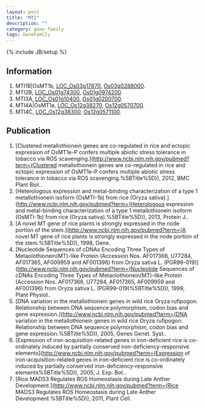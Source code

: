 ```yaml
---
layout: post
title: "MTI"
description: ""
category: gene family
tags: GeneFamily
---
```

{% include JB/setup %}

## Information
1. MTI1B|OsMT1b, [LOC_Os03g17870](http://rice.plantbiology.msu.edu/cgi-bin/ORF_infopage.cgi?orf=LOC_Os03g17870), [Os03g0288000](http://rapdb.dna.affrc.go.jp/viewer/gbrowse_details/irgsp1?name=Os03g0288000).
2. MTI2B, [LOC_Os01g74300](http://rice.plantbiology.msu.edu/cgi-bin/ORF_infopage.cgi?orf=LOC_Os01g74300), [Os01g0974200](http://rapdb.dna.affrc.go.jp/viewer/gbrowse_details/irgsp1?name=Os01g0974200).
3. MTI3A, [LOC_Os01g10400](http://rice.plantbiology.msu.edu/cgi-bin/ORF_infopage.cgi?orf=LOC_Os01g10400), [Os01g0200700](http://rapdb.dna.affrc.go.jp/viewer/gbrowse_details/irgsp1?name=Os01g0200700).
4. MTI4A|OsMT1a, [LOC_Os12g38270](http://rice.plantbiology.msu.edu/cgi-bin/ORF_infopage.cgi?orf=LOC_Os12g38270), [Os12g0570700](http://rapdb.dna.affrc.go.jp/viewer/gbrowse_details/irgsp1?name=Os12g0570700).
5. MTI4C, [LOC_Os12g38300](http://rice.plantbiology.msu.edu/cgi-bin/ORF_infopage.cgi?orf=LOC_Os12g38300), [Os12g0571100](http://rapdb.dna.affrc.go.jp/viewer/gbrowse_details/irgsp1?name=Os12g0571100).

## Publication
1. [Clustered metallothionein genes are co-regulated in rice and ectopic expression of OsMT1e-P confers multiple abiotic stress tolerance in tobacco via ROS scavenging.](http://www.ncbi.nlm.nih.gov/pubmed?term=(Clustered metallothionein genes are co-regulated in rice and ectopic expression of OsMT1e-P confers multiple abiotic stress tolerance in tobacco via ROS scavenging.%5BTitle%5D)), 2012, BMC Plant Biol..
2. [Heterologous expression and metal-binding characterization of a type 1 metallothionein isoform (OsMTI-1b) from rice (Oryza sativa).](http://www.ncbi.nlm.nih.gov/pubmed?term=(Heterologous expression and metal-binding characterization of a type 1 metallothionein isoform (OsMTI-1b) from rice (Oryza sativa).%5BTitle%5D)), 2013, Protein J..
3. [A novel MT gene of rice plants is strongly expressed in the node portion of the stem.](http://www.ncbi.nlm.nih.gov/pubmed?term=(A novel MT gene of rice plants is strongly expressed in the node portion of the stem.%5BTitle%5D)), 1998, Gene.
4. [Nucleotide Sequences of cDNAs Encoding Three Types of Metaolothionein(MT)-like Protein (Accession Nos. AF017366, U77284, AF017365, AF009959 and AF001396) from Oryza sativa L. (PGR99-019)](http://www.ncbi.nlm.nih.gov/pubmed?term=(Nucleotide Sequences of cDNAs Encoding Three Types of Metaolothionein(MT)-like Protein (Accession Nos. AF017366, U77284, AF017365, AF009959 and AF001396) from Oryza sativa L. (PGR99-019)%5BTitle%5D)), 1999, Plant Physiol..
5. [DNA variation in the metallothionein genes in wild rice Oryza rufipogon: Relationship between DNA sequence polymorphism, codon bias and gene expression.](http://www.ncbi.nlm.nih.gov/pubmed?term=(DNA variation in the metallothionein genes in wild rice Oryza rufipogon: Relationship between DNA sequence polymorphism, codon bias and gene expression.%5BTitle%5D)), 2005, Genes Genet. Syst..
6. [Expression of iron-acquisition-related genes in iron-deficient rice is co-ordinately induced by partially conserved iron-deficiency-responsive elements](http://www.ncbi.nlm.nih.gov/pubmed?term=(Expression of iron-acquisition-related genes in iron-deficient rice is co-ordinately induced by partially conserved iron-deficiency-responsive elements%5BTitle%5D)), 2005, J. Exp. Bot..
7. [Rice MADS3 Regulates ROS Homeostasis during Late Anther Development.](http://www.ncbi.nlm.nih.gov/pubmed?term=(Rice MADS3 Regulates ROS Homeostasis during Late Anther Development.%5BTitle%5D)), 2011, Plant Cell.



